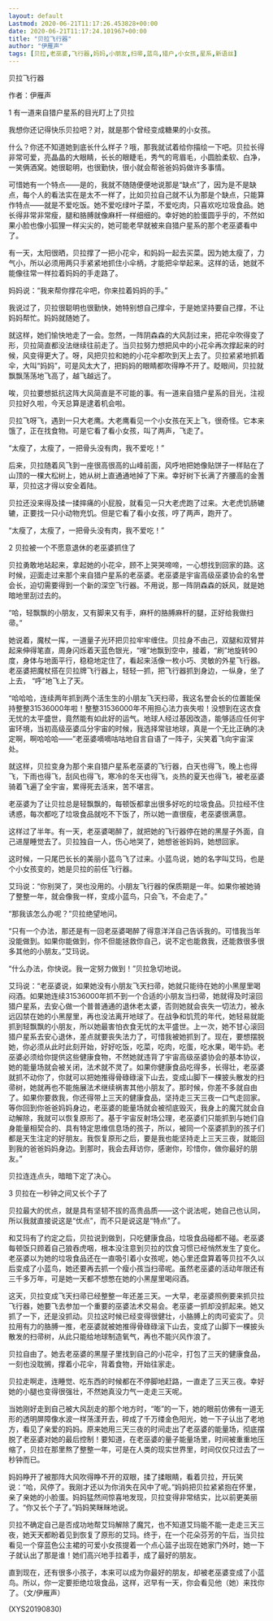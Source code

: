 ```yaml
---
layout: default
Lastmod: 2020-06-21T11:17:26.453828+00:00
date: 2020-06-21T11:17:24.101967+00:00
title: "贝拉飞行器"
author: "伊雁声"
tags: [贝拉,老巫婆,飞行器,妈妈,小朋友,扫帚,蓝鸟,猎户,小女孩,星系,新语丝]
---
```


贝拉飞行器

作者：伊雁声

1 有一道来自猎户星系的目光盯上了贝拉

我想你还记得快乐贝拉吧？对，就是那个曾经变成糖果的小女孩。

什么？你还不知道她到底长什么样子？哦，那我就试着给你描绘一下吧。贝拉长得非常可爱，亮晶晶的大眼睛，长长的眼睫毛，秀气的弯眉毛，小圆脸柔软、白净，一笑俩酒窝。她很聪明，也很勤快，很小就会帮爸爸妈妈做许多事情。

可惜她有一个特点——是的，我就不随随便便地说那是“缺点”了，因为是不是缺点，每个人的看法实在是太不一样了，比如贝拉自己就不认为那是个缺点，只能算作特点——就是不爱吃饭。她不爱吃绿叶子菜，不爱吃肉，只喜欢吃垃圾食品。她长得非常非常瘦，腿和胳膊就像麻杆一样细细的。幸好她的脸蛋圆乎乎的，不然如果小脸也像小狐狸一样尖尖的，她可能老早就被来自猎户星系的那个老巫婆看中了。

有一天，太阳很晒，贝拉撑了一把小花伞，和妈妈一起去买菜。因为她太瘦了，力气小，所以必须用两只手紧紧地抓住小伞柄，才能把伞举起来。这样的话，她就不能像往常一样拉着妈妈的手走路了。

妈妈说：“我来帮你撑花伞吧，你来拉着妈妈的手。”

我说过了，贝拉很聪明也很勤快，她特别想自己撑伞，于是她坚持要自己撑，不让妈妈帮忙。妈妈就随她了。

就这样，她们愉快地走了一会。忽然，一阵阴森森的大风刮过来，把花伞吹得变了形，贝拉简直都没法继续往前走了。当贝拉努力想把风中的小花伞再次撑起来的时候，风变得更大了。呀，风把贝拉和她的小花伞都吹到天上去了。贝拉紧紧地抓着伞，大叫“妈妈”，可是风太大了，把妈妈的眼睛都吹得睁不开了。眨眼间，贝拉就飘飘荡荡地飞高了，越飞越远了。

唉，贝拉要想抵抗这阵大风简直是不可能的事。有一道来自猎户星系的目光，注视贝拉好久啦，今天总算是逮着机会啦。

贝拉飞呀飞，遇到一只大老鹰。大老鹰看见一个小女孩在天上飞，很奇怪。它本来饿了，正在找食物。可是它看了看小女孩，叫了两声，飞走了。

“太瘦了，太瘦了，一把骨头没有肉，我不爱吃！”

后来，贝拉随着风飞到一座很高很高的山峰前面，风呼地把她像贴饼子一样贴在了山顶的一棵大松树上，她从树上直通通地掉了下来。幸好树下长满了齐腰高的金蓍草，贝拉这才得以安全着陆。

贝拉还没来得及揉一揉摔痛的小屁股，就看见一只大老虎跑了过来。大老虎饥肠辘辘，正要找一只小动物充饥。但是它看了看小女孩，哼了两声，跑开了。

“太瘦了，太瘦了，一把骨头没有肉，我不爱吃！”

2 贝拉被一个不愿意退休的老巫婆抓住了

贝拉勇敢地站起来，拿起她的小花伞，顾不上哭哭啼啼，一心想找到回家的路。这时候，迎面走过来那个来自猎户星系的老巫婆。老巫婆是宇宙高级巫婆协会的名誉会长，迫切需要得到一个新的深空飞行器。不用说，那一阵阴森森的妖风，就是她暗地里刮过去的。

“哈，轻飘飘的小朋友，又有脚来又有手，麻杆的胳膊麻杆的腿，正好给我做扫帚。”

她说着，魔杖一挥，一道量子光环把贝拉牢牢缠住。贝拉身不由己，双腿和双臂并起来伸得笔直，周身闪烁着天蓝色银光，“嗖”地飘到空中，接着，“刷”地旋转90度，身体与地面平行，稳稳地定住了，看起来活像一枚小巧、灵敏的外星飞行器。老巫婆把魔杖搭在贝拉牌飞行器上，轻轻一抓，把飞行器抓到身边，一纵身，坐了上去， “呼”地飞上了天。

“哈哈哈，连续两年抓到两个活生生的小朋友飞天扫帚，我这名誉会长的位置能保持整整31536000年啦！整整31536000年不用担心法力丧失啦！没想到在这衣食无忧的太平盛世，竟然能有如此好的运气。地球人经过基因改造，能够适应任何宇宙环境，当初高级巫婆瓜分宇宙的时候，我选择常驻地球，真是一个无比正确的决定啊，啊哈哈哈——”老巫婆嘀嘀咕咕地自言自语了一阵子，尖笑着飞向宇宙深处。

就这样，贝拉变身为那个来自猎户星系老巫婆的飞行器，白天也得飞，晚上也得飞，下雨也得飞，刮风也得飞，寒冷的冬天也得飞，炎热的夏天也得飞，被老巫婆骑着飞遍了全宇宙，累得死去活来，苦不堪言。

老巫婆为了让贝拉总是轻飘飘的，每顿饭都拿出很多好吃的垃圾食品。贝拉经不住诱惑，每次都吃了垃圾食品就吃不下饭了，所以她一直很瘦，老巫婆很满意。

这样过了半年。有一天，老巫婆喝醉了，就把她的飞行器停在她的黑屋子外面，自己进屋睡觉去了。贝拉独自一人，伤心地哭了，她想爸爸妈妈，她想回家。

这时候，一只尾巴长长的美丽小蓝鸟飞了过来。小蓝鸟说，她的名字叫艾玛，也是个小女孩变的，她是贝拉的前任飞行器。

艾玛说：“你别哭了，哭也没用的。小朋友飞行器的保质期是一年。如果你被她骑了整整一年，就会像我一样，变成小蓝鸟，只会飞，不会走了。”

“那我该怎么办呢？”贝拉绝望地问。

“只有一个办法，那还是有一回老巫婆喝醉了得意洋洋自己告诉我的。可惜我当年没能做到。如果你能做到，你不但能拯救你自己，说不定也能救我，还能救很多很多其他的小朋友。”艾玛说。

“什么办法，你快说。我一定努力做到！”贝拉急切地说。

艾玛说：“老巫婆说，如果她没有小朋友飞天扫帚，她就只能待在她的小黑屋里喝闷酒。如果她连续31536000年抓不到一个合适的小朋友当扫帚，她就得及时滚回猎户星系，去安心做一个普普通通的退休老太婆，否则她就会丧失一切法力，被永远囚禁在她的小黑屋里，再也没法离开地球了。在战争和饥荒的年代，她轻易就能抓到轻飘飘的小朋友，所以她最害怕衣食无忧的太平盛世。上一次，她不甘心滚回猎户星系去安心退休，差点就要丧失法力了，可惜我被她抓到了。现在，要想摆脱她，你必须从此时此刻开始，好好吃饭，吃菜，吃肉，吃蛋，吃水果，喝牛奶。老巫婆必须给你提供这些健康食物，不然她就违背了宇宙高级巫婆协会的基本协议，她的能量场就会被关闭，法术就不灵了。如果你健康食品吃得多，长得壮，老巫婆就抓不动你了，你就可以把她推得骨碌碌滚下山去，变成山脚下一棵披头散发的扫帚树，她就再也不能施展法术继续祸害其他小朋友了。那时候，你差不多就自由了。如果你要救我，你还得带上三天的健康食品，坚持走三天三夜一口气走回家。等你回到你爸爸妈妈身边，老巫婆的能量场就会被彻底毁灭，我身上的魔咒就会自动解除，我就可以恢复原形了。基于宇宙反射场公理，老巫婆们只能抓到与她们自身能量相契合的、具有特定思维信息场的孩子，所以，被同一个巫婆抓到的孩子们都是天生注定的好朋友。我恢复原形之后，要是我也能坚持走上三天三夜，就能回到我的爸爸妈妈身边。到那时，我会去拜访你，感谢你，珍惜你，做你最好的朋友。”

贝拉连连点头，暗暗下定了决心。

3 贝拉在一秒钟之间又长个子了

贝拉最大的优点，就是具有坚韧不拔的高贵品质——这个说法呢，她自己也认同，所以我就直接说这是“优点”，而不只是说这是“特点”了。

和艾玛有了约定之后，贝拉说到做到，只吃健康食品，垃圾食品碰都不碰。老巫婆每顿饭只顾着自己狼吞虎咽，根本没注意到贝拉的饮食习惯已经悄然发生了变化。老巫婆以为她的垃圾食品还在一直吸引着小女孩呢，她心里还盘算着等贝拉不久以后变成了小蓝鸟，她还要再去抓一个瘦小孩当扫帚呢。虽然老巫婆的活动年限还有三千多万年，可是她一天都不想憋在她的小黑屋里喝闷酒。

这天，贝拉变成飞天扫帚已经整整一年还差三天。一大早，老巫婆照例要来抓贝拉飞行器，她要飞去参加一个重要的巫婆法术交易会。老巫婆一抓却没抓起来。她又抓了一下，还是没抓动。贝拉这时候已经变得很健壮，小胳膊上的肉可瓷实了。贝拉用有力的胳膊一推，老巫婆就被她推得骨碌碌滚下山去，变成了山脚下一棵披头散发的扫帚树，从此只能给地球制造氧气，再也不能兴风作浪了。

贝拉自由了。她去老巫婆的黑屋子里找到自己的小花伞，打包了三天的健康食品，一刻也没耽搁，撑着小花伞，背着食物，开始往家走。

贝拉走啊走，连睡觉、吃东西的时候都在不停脚地赶路，一直走了三天三夜。幸好她的小腿也变得很强壮，不然她真没力气一走走三天呢。

当她刚好走到自己被大风刮走的那个地方时，“嘭”的一下，她的眼前仿佛有一道无形的透明屏障像水波一样荡漾开去，碎成了千万缕金色阳光，她一下子认出了老地方，看见了亲爱的妈妈。原来她用三天三夜的时间走出了老巫婆的能量场，彻底摆脱了老巫婆对她的最后控制！要知道，在老巫婆的量子能量场里，时间被重重地压缩了，贝拉在那里熬了整整一年，可是在人类的现实世界里，时间仅仅只过去了一秒钟而已。

妈妈睁开了被那阵大风吹得睁不开的双眼，揉了揉眼睛，看着贝拉，开玩笑说：“哈，风停了。我刚才还以为你消失在风中了呢。”妈妈把贝拉紧紧抱在怀里，亲了亲她的小脸蛋。妈妈猛然间惊喜地发现，贝拉变得非常结实，比以前更美丽了。“你又长个子了。”妈妈笑眯眯地说。

贝拉不确定自己是否成功地帮艾玛解除了魔咒，也不知道艾玛能不能一走走三天三夜，她天天都盼着见到恢复了原形的艾玛。终于，在一个花朵芬芳的午后，当贝拉看见一个穿蓝色公主裙的可爱小女孩提着一个点心篮子出现在她家门外时，她一下子就认出了那是谁！她们高兴地手拉着手，成了最好的朋友。

直到现在，还有很多小孩子，本来可以成为你最好的朋友，却被老巫婆变成了小蓝鸟。所以，你一定要拒绝垃圾食品，这样，迟早有一天，你会看见他（她）来找你了。（文/伊雁声）

(XYS20190830)

